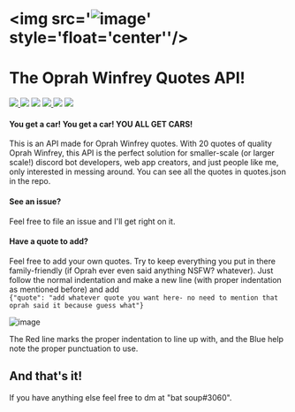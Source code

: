 # <img src='![image](https://user-images.githubusercontent.com/83473782/139340482-6b73e273-8fef-4482-95f8-680dc3940c94.png)' style='float='center''/>
# The Oprah Winfrey Quotes API!
<a href='https://flask.palletsprojects.com/en/2.0.x/'> <img src ='https://img.shields.io/badge/dependecies-flask%202.0.2-violet' /> </a> <img src ='https://img.shields.io/badge/stability-experimental-important'/> <img src = 'https://img.shields.io/badge/version-1.0.0-important' /> <a href='https://www.python.org/downloads/'> <img src ='https://img.shields.io/badge/python-v3.9-blue'/> </a> <img src='https://img.shields.io/badge/supported%20os-Windows%20%7C%20MacOS%20%7C%20Linux-darkgreen'/> <img src='https://img.shields.io/badge/build-passing-darkgreen'/>

#### You get a car! You get a car! YOU ALL GET CARS!

This is an API made for Oprah Winfrey quotes. With 20 quotes of quality Oprah Winfrey, this API is the perfect solution for smaller-scale (or larger scale!) discord bot
developers, web app creators, and just people like me, only interested in messing around. You can see all the quotes in quotes.json in the repo.

#### See an issue?

Feel free to file an issue and I'll get right on it.

#### Have a quote to add?

Feel free to add your own quotes. Try to keep everything you put in there family-friendly (if Oprah ever even said anything NSFW? whatever). Just follow the normal indentation and
make a new line (with proper indentation as mentioned before) and add 
<br>
```{"quote": "add whatever quote you want here- no need to mention that oprah said it because guess what"}```

![image](https://user-images.githubusercontent.com/83473782/139338064-51f502a8-58c3-44f4-a82b-8e9a87c83c54.png)

The Red line marks the proper indentation to line up with, and the Blue help note the proper punctuation to use.


## And that's it!
If you have anything else feel free to dm at "bat soup#3060".
